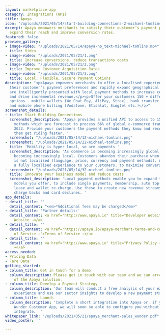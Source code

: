 ```yaml
---
layout: marketplace-app
category: Integrations (API)
title: Apaya
icon: "/uploads/2021/05/14/start-building-connections-2-michael-tomlins.png"
excerpt: Apaya empowers merchants to satisfy their customer’s payment preferences,
  expand their reach and improve conversion rates.
featured: false
preview_gallery:
- image-video: "/uploads/2021/05/14/apaya-no_text-michael-tomlins.mp4"
  title: Video
- image-video: "/uploads/2021/05/21/1.png"
  title: Increase conversions, reduce transactions costs
- image-video: "/uploads/2021/05/21/2.png"
  title: Improve Customer Acquisition Rates
- image-video: "/uploads/2021/05/21/3.png"
  title: Local, Flexible, Secure Payment Options
description: "<p>Apaya empowers merchants to offer a localised experience to satisfy
  their customer’s payment preferences and rapidly expand geographical reach.</p><p>Customers
  are intelligently presented with local payment methods to increase conversion rates
  and drive incremental revenue.</p><p>Offer your customers 150 + different payment
  options - mobile wallets (We Chat Pay, AliPay, Strex), bank transfer (700+ banks)
  and mobile phone billing (Vodafone, Etisalat, Singtel etc.)</p>"
screenshot_details:
- title: Start Building Connections
  screenshot_description: 'Apaya provides a unified API to access to 150+ local payment
    methods which are forecast to process 66% of global e-commerce transactions by
    2023. Provide your customers the payment methods they know and recognise and help
    them get riding faster. '
  screenshot: "/uploads/2021/05/14/12-michael-tomlins.png"
- screenshot: "/uploads/2021/05/14/22-michael-tomlins.png"
  title: 'Mobility is hyper local, so are payments '
  screenshot_description: 'As commerce is becoming increasingly global, payments are
    becoming increasingly local. Customers abandon their purchase when the experience
    is not localised (language, price, currency and payment methods). Apaya provides
    a fully localised experience to your customers, to maximise conversion. '
- screenshot: "/uploads/2021/05/14/32-michael-tomlins.png"
  title: Innovate your business model and reduce costs
  screenshot_description: 'Local payment methods enable you to expand the business
    models you offer, to include single payments, membership, auto top-up, long term
    lease and wallet re-charge. Use these to create new revenue streams and remove
    charge backs and card declines. '
app_details:
- detail_title: ''
  detail_content: "<em>*Additional fees may be charged</em>"
- detail_title: 'Partner details:'
  detail_content: <a href="http://www.apaya.io" title="Developer Website →">Developer
    Website →</a>
- detail_title: ''
  detail_content: <a href="https://apaya.io/apaya-merchant-terms-and-conditions" title="Terms
    of Service →">Terms of Service →</a>
- detail_title: ''
  detail_content: <a href="http://www.apaya.io" title="Privacy Policy →">Privacy Policy
    →</a>
access_needed:
- Pricing Data
- Fare Data
getting_started:
- column_title: Get in touch for a demo
  column_description: Please get in touch with our team and we can arrange a demo
    of the Apaya solution.
- column_title: Develop a Payment Strategy
  column_description: 'Our team will conduct a free analysis of your existing payment
    experience and use our sector insights to develop a new payment strategy. '
- column_title: Launch
  column_description: 'Complete a short integration into Apaya or, if you use the
    Wunder Customer App, we will soon be able to configure you without any need to
    integrate.  '
whitepaper_link: "/uploads/2021/05/21/apaya_merchant-sales_wunder.pdf"
video_poster: ''

---
```

